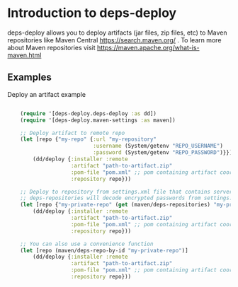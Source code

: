 # Introduction to deps-deploy

deps-deploy allows you to deploy artifacts (jar files, zip files, etc) to Maven repositories like Maven Central https://search.maven.org/ .
To learn more about Maven repositories visit https://maven.apache.org/what-is-maven.html

## Examples

Deploy an artifact example

```clj

    (require '[deps-deploy.deps-deploy :as dd])
    (require '[deps-deploy.maven-settings :as maven])

    ;; Deploy artifact to remote repo
    (let [repo {"my-repo" {:url "my-repository"
                           :username (System/getenv "REPO_USERNAME")
                           :password (System/getenv "REPO_PASSWORD")}}]
        (dd/deploy {:installer :remote
                    :artifact "path-to-artifact.zip"
                    :pom-file "pom.xml" ;; pom containing artifact coordinates
                    :repository repo}))

    ;; Deploy to repository from settings.xml file that contains server with id *my-private-repo*
    ;; deps-repositories will decode encrypted passwords from settings.xml
    (let [repo {"my-private-repo" (get (maven/deps-repositories) "my-private-repo")}]
        (dd/deploy {:installer :remote
                    :artifact "path-to-artifact.zip"
                    :pom-file "pom.xml" ;; pom containing artifact coordinates
                    :repository repo}))

    ;; You can also use a convenience function
    (let [repo (maven/deps-repo-by-id "my-private-repo")]
        (dd/deploy {:installer :remote
                    :artifact "path-to-artifact.zip"
                    :pom-file "pom.xml" ;; pom containing artifact coordinates
                    :repository repo}))

```
